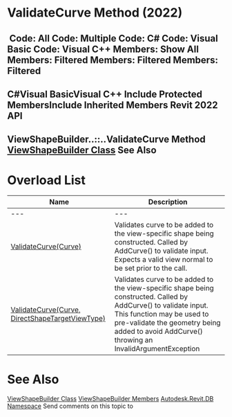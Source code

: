 # ValidateCurve Method (2022)

﻿
 Code: All Code: Multiple Code: C# Code: Visual Basic Code: Visual C++  Members: Show All Members: Filtered Members: Filtered Members: Filtered   
---  
C#Visual BasicVisual C++
Include Protected MembersInclude Inherited Members
Revit 2022 API  
---  
ViewShapeBuilder..::..ValidateCurve Method   
[ViewShapeBuilder Class](f99edd24-4519-56d5-a5d6-aa1565a893af.md "ViewShapeBuilder Class") See Also  
---  
# Overload List
| Name | Description |
| --- | --- |
| --- | --- | --- |
| [ValidateCurve(Curve)](c8ebf475-8f7c-100f-bd1f-351dba4a1149.md "ValidateCurve Method \(Curve\)") | Validates curve to be added to the view-specific shape being constructed. Called by AddCurve() to validate input. Expects a valid view normal to be set prior to the call. |
| [ValidateCurve(Curve, DirectShapeTargetViewType)](3d36d4c2-f736-db7b-ae6a-945f89dce0b9.md "ValidateCurve Method \(Curve, DirectShapeTargetViewType\)") | Validates curve to be added to the view-specific shape being constructed. Called by AddCurve() to validate input. This function may be used to pre-validate the geometry being added to avoid AddCurve() throwing an InvalidArgumentException |

# See Also
[ViewShapeBuilder Class](f99edd24-4519-56d5-a5d6-aa1565a893af.md "ViewShapeBuilder Class")
[ViewShapeBuilder Members](6927503d-38b2-cce5-9624-990934d9237a.md "ViewShapeBuilder Members")
[Autodesk.Revit.DB Namespace](87546ba7-461b-c646-cbb1-2cb8f5bff8b2.md "Autodesk.Revit.DB Namespace")
Send comments on this topic to 